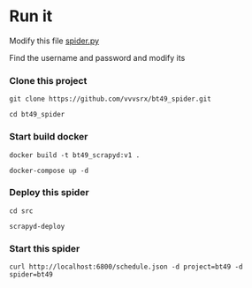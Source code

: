 # Run it

Modify this file [spider.py](src/bt49/spiders/spider.py)

Find the username and password and modify its

### Clone this project

`git clone https://github.com/vvvsrx/bt49_spider.git`

`cd bt49_spider`

### Start build docker

`docker build -t bt49_scrapyd:v1 .`

`docker-compose up -d`

### Deploy this spider

`cd src`

`scrapyd-deploy`

### Start this spider

`curl http://localhost:6800/schedule.json -d project=bt49 -d spider=bt49`
